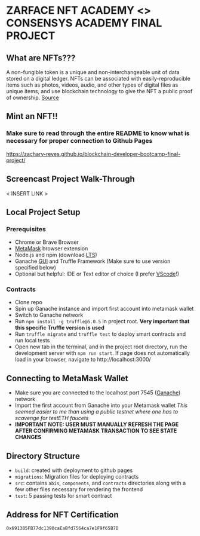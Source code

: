 
# ZARFACE NFT ACADEMY <> CONSENSYS ACADEMY FINAL PROJECT

## What are NFTs???

A non-fungible token is a unique and non-interchangeable unit of data stored on a digital ledger. NFTs can be associated with easily-reproducible items such as photos, videos, audio, and other types of digital files as unique items, and use blockchain technology to give the NFT a public proof of ownership. [Source](https://en.wikipedia.org/wiki/Non-fungible_token)

## Mint an NFT!! 

### Make sure to read through the entire README to know what is necessary for proper connection to Github Pages

https://zachary-reyes.github.io/blockchain-developer-bootcamp-final-project/

## Screencast Project Walk-Through

< INSERT LINK >

## Local Project Setup

### Prerequisites
- Chrome or Brave Browser 
- [MetaMask](https://metamask.io/faqs.html) browser extension 
- Node.js and npm (download [LTS](nodejs.org))
- Ganache [GUI](https://trufflesuite.com/ganache) and Truffle Framework (Make sure to use version specified below)
- Optional but helpful: IDE or Text editor of choice (I prefer [VScode](https://code.visualstudio.com/download)!)

### Contracts
- Clone repo
- Spin up Ganache instance and import first account into metamask wallet
- Switch to Ganache network
- Run `npm install -g truffle@5.0.5` in project root. 
**Very important that this specific Truffle version is used**
- Run `truffle migrate` and `truffle test` to deploy smart contracts and run local tests 
- Open new tab in the terminal, and in the project root directory, run the development server with `npm run start`. If page does not automatically load in your browser, navigate to http://localhost:3000/

## Connecting to MetaMask Wallet
- Make sure you are connected to the localhost port 7545 
([Ganache](https://dapp-world.com/blogs/01/how-to-connect-ganache-with-metamask-and-deploy-smart-contracts-on-remix-without-1619847868947)) network
- Import the first account from Ganache into your Metamask wallet
*This seemed easier to me than using a public testnet where one has to scavenge for testETH faucets*
- **IMPORTANT NOTE: USER MUST MANUALLY REFRESH THE PAGE AFTER CONFIRMING METAMASK TRANSACTION TO SEE STATE CHANGES**

## Directory Structure
- `build`: created with deployment to github pages
- `migrations`: Migration files for deploying contracts
- `src`: contains `abis`, `components`, and `contracts` directories along with a few other files necessary for rendering the frontend  
- `test`: 5 passing tests for smart contract 

## Address for NFT Certification
`0x691385FB77dc1390caEaBfd7564ca7e1F9f65B7D`



